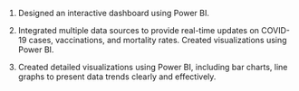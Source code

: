 1) Designed an interactive dashboard using Power BI. 

2) Integrated multiple data sources to provide real-time
updates on COVID-19 cases, vaccinations, and mortality rates. Created visualizations using Power BI.

3) Created detailed visualizations using Power BI, including bar charts, line graphs to present data trends clearly and
effectively.
